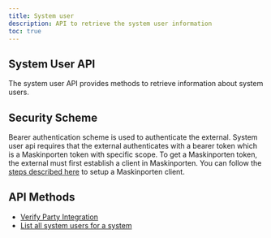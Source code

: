 ```yaml
---
title: System user
description: API to retrieve the system user information
toc: true
---
```


## System User API
The system user API provides methods to retrieve information about system users.

## Security Scheme
Bearer authentication scheme is used to authenticate the external.
System user api requires that the external authenticates with a bearer token which is a Maskinporten token with specific scope.
To get a Maskinporten token, the external must first establish a client in Maskinporten. You can follow the [steps described here](/en/authorization/getting-started/maskinportenclient/) to setup a Maskinporten client.

## API Methods

- [Verify Party Integration](external#verify-party-integration)
- [List all system users for a system](external#list-all-system-users-for-a-system)